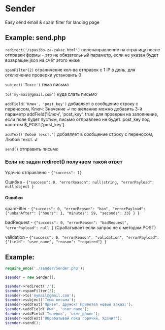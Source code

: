 # Sender

Easy send email & spam filter for landing page

## Example: send.php

`redirect('/spasibo-za-zakaz.html')` перенаправление на страницу после отправки формы - это не обязательный параметр, если не указан будет возвращен json на счёт этого ниже

`spamFilter(2)` ограничение кол-ва отправок с 1 IP в день, для отключение проверки установить 0

`subject('Текст')` тема письма

`to('my-mail@gmail.com')` куда слать письмо

`addField('Ключ', 'post_key')` добавляет в сообщение строку с переносом, Ключ: Значение ↲ 
по желанию можно добавить 3-й параметр addField('Ключ', 'post_key', true) для проверки на заполнение, 
если поле будет пустым, письмо отправлено не будет. post_key под капотом $_POST['post_key']

`addText('Любой текст.')` добавляет в сообщение строку с переносом, Любой текст. ↲

`send()` отправить письмо

### Eсли не задан redirect() получаем такой ответ
Удачно отправлено - `{"success": 1}`

Ошибка - `{"success": 0, "errorReason": null|string, "errorPayload": null|object }`

#### Ошибки
spamFilter - `{"success": 0, "errorReason": "ban", "errorPayload": {"unbanAfter": {"hours": 1, "minutes": 59, "seconds": 33} } }`

badRequest - `{"success": 0, "errorReason": "badRequest", "errorPayload": null }` (Срабатывает если запрос не с методом POST)

validation - `{"success": 0, "errorReason": "validation", "errorPayload": {"field": "user_name", "reason": "required"} }`

## Example:

```php
require_once('./sender/Sender.php');

$sender = new Sender();

$sender->redirect('/');
$sender->spamFilter(3);
$sender->to('mymail@gmail.com');
$sender->subject('Тема письма');
$sender->addText('Привет, дружок! Прилетел новый заказ:');
$sender->addField('Имя', 'user_name');
$sender->addField('Телефон', 'user_phone');
$sender->addText('Обрабатывай пока горячий, Удачи!');
$sender->send();
```
